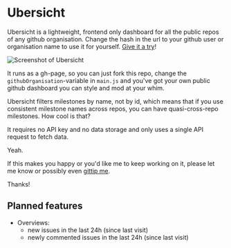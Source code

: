 # Ubersicht

Ubersicht is a lightweight, frontend only dashboard for all the public repos of any github organisation. Change the hash in the url to your github user or organisation name to use it for yourself. [Give it a try](http://espy.github.io/ubersicht)!

![Screenshot of Ubersicht](http://blog.hood.ie/wp-content/uploads/2014/01/ubersicht.png)

It runs as a gh-page, so you can just fork this repo, change the `githubOrganisation`-variable in `main.js` and you've got your own public github dashboard you can style and mod at your whim.

Ubersicht filters milestones by name, not by id, which means that if you use consistent milestone names across repos, you can have quasi-cross-repo milestones. How cool is that?

It requires no API key and no data storage and only uses a single API request to fetch data.

Yeah.

If this makes you happy or you'd like me to keep working on it, please let me know or possibly even [gittip me](https://www.gittip.com/espy).

Thanks!

## Planned features

- Overviews:
    - new issues in the last 24h (since last visit)
    - newly commented issues in the last 24h (since last visit)


